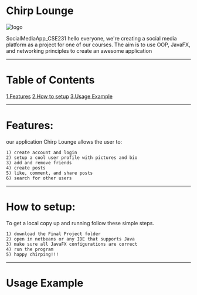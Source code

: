 # Chirp Lounge 
![logo](https://github.com/AY-aya/SocialMediaApp_CSE231/assets/160540583/d8f0301c-8e14-4548-b4c5-c9fd4c666738)

SocialMediaApp_CSE231
hello everyone, we're creating a social media platform as a project for one of our courses. 
The aim is to use OOP, JavaFX, and networking principles to create an awesome application
_________________________________________________________________________________________________________________________________________________________________________________________________________
# Table of Contents

[1.Features](#Features)
[2.How to setup](#How-to-setup)
[3.Usage Example](#Usage-Example)
_________________________________________________________________________________________________________________________________________________________________________________________________________
# Features:
our application Chirp Lounge allows the user to:

    1) create account and login
    2) setup a cool user profile with pictures and bio
    3) add and remove friends
    4) create posts
    5) like, comment, and share posts
    6) search for other users
_________________________________________________________________________________________________________________________________________________________________________________________________________
# How to setup:
To get a local copy up and running follow these simple steps.

    1) download the Final Project folder
    2) open in netbeans or any IDE that supports Java
    3) make sure all JavaFX configurations are correct
    4) run the program
    5) happy chirping!!!
 _________________________________________________________________________________________________________________________________________________________________________________________________________
# Usage Example  
